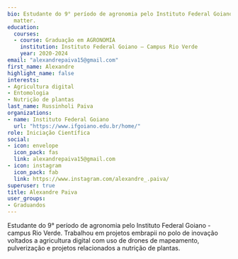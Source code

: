 ```yaml
---
bio: Estudante do 9° período de agronomia pelo Instituto Federal Goiano - campus Rio Verde. Trabalhou em projetos embrapii no polo de inovação voltados a agricultura digital com uso de drones de mapeamento, pulverização e projetos relacionados a nutrição de plantas. 
  matter.
education:
  courses:
  - course: Graduação em AGRONOMIA
    institution: Instituto Federal Goiano – Campus Rio Verde
    year: 2020-2024
email: "alexandrepaiva15@gmail.com"
first_name: Alexandre
highlight_name: false
interests:
- Agricultura digital
- Entomologia
- Nutrição de plantas
last_name: Russinholi Paiva
organizations:
- name: Instituto Federal Goiano
  url: "https://www.ifgoiano.edu.br/home/"
role: Iniciação Científica
social:
- icon: envelope
  icon_pack: fas
  link: alexandrepaiva15@gmail.com
- icon: instagram
  icon_pack: fab
  link: https://www.instagram.com/alexandre_.paiva/
superuser: true
title: Alexandre Paiva
user_groups:
- Graduandos
---
```


Estudante do 9° período de agronomia pelo Instituto Federal Goiano - campus Rio Verde. Trabalhou em projetos embrapii no polo de inovação voltados a agricultura digital com uso de drones de mapeamento, pulverização e projetos relacionados a nutrição de plantas. 